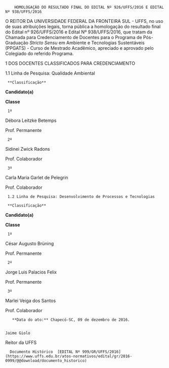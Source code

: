         HOMOLOGAÇÃO DO RESULTADO FINAL DO EDITAL Nº 926/UFFS/2016 E EDITAL Nº 938/UFFS/2016  

O REITOR DA UNIVERSIDADE FEDERAL DA FRONTEIRA SUL - UFFS, no uso de suas atribuições legais, torna pública a homologação do resultado final do Edital nº 926/UFFS/2016 e Edital Nº 938/UFFS/2016, que tratam da Chamada para Credenciamento de Docentes para o Programa de Pós-Graduação *Stricto Sensu* em Ambiente e Tecnologias Sustentáveis (PPGATS) - Curso de Mestrado Acadêmico, apreciado e aprovado pelo Colegiado do referido Programa.

 1 DOS DOCENTES CLASSIFICADOS PARA CREDENCIAMENTO

 1.1 Linha de Pesquisa: Qualidade Ambiental

     **Classificação**

   **Candidato(a)**

   **Classe**

     1º 

   Débora Leitzke Betemps

   Prof. Permanente

     2º 

   Sidinei Zwick Radons

   Prof. Colaborador

     3º 

   Carla Maria Garlet de Pelegrin

   Prof. Colaborador

     1.2 Linha de Pesquisa: Desenvolvimento de Processos e Tecnologias

     **Classificação**

   **Candidato(a)**

   **Classe**

     1º 

   César Augusto Brüning

   Prof. Permanente

     2º 

   Jorge Luis Palacios Felix

   Prof. Permanente

     3º 

   Marlei Veiga dos Santos

   Prof. Colaborador

       **Data do ato:** Chapecó-SC, 09 de dezembro de 2016.   
 

    Jaime Giolo   
 Reitor da UFFS 

      Documento Histórico  [EDITAL Nº 999/GR/UFFS/2016](https://www.uffs.edu.br/atos-normativos/edital/gr/2016-0999/@@download/documento_historico)     
      